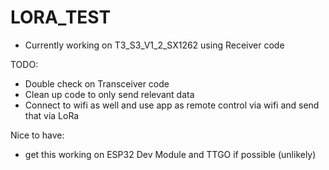 # LORA_TEST

- Currently working on T3_S3_V1_2_SX1262 using Receiver code

TODO: 
- Double check on Transceiver code
- Clean up code to only send relevant data
- Connect to wifi as well and use app as remote control via wifi and send that via LoRa


Nice to have:
- get this working on ESP32 Dev Module and TTGO if possible (unlikely)